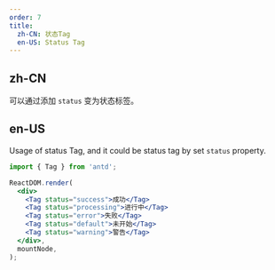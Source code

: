 ```yaml
---
order: 7
title:
  zh-CN: 状态Tag
  en-US: Status Tag
---
```


## zh-CN

可以通过添加 `status` 变为状态标签。

## en-US

Usage of status Tag, and it could be status tag by set `status` property.

```jsx
import { Tag } from 'antd';

ReactDOM.render(
  <div>
    <Tag status="success">成功</Tag>
    <Tag status="processing">进行中</Tag>
    <Tag status="error">失败</Tag>
    <Tag status="default">未开始</Tag>
    <Tag status="warning">警告</Tag>
  </div>,
  mountNode,
);
```
